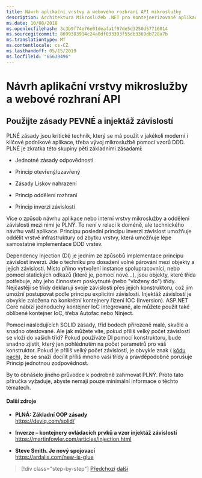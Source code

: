 ```yaml
---
title: Návrh aplikační vrstvy a webového rozhraní API mikroslužby
description: Architektura Mikroslužeb .NET pro Kontejnerizované aplikace .NET | Stručný zmínka SOLID principů návrhu aplikační vrstvu.
ms.date: 10/08/2018
ms.openlocfilehash: 3c3b9f74e76e01deafa1f97de5d3250d57716014
ms.sourcegitcommit: 8699383914c24a0df033393f55db3369db728a7b
ms.translationtype: MT
ms.contentlocale: cs-CZ
ms.lasthandoff: 05/15/2019
ms.locfileid: "65639496"
---
```

# <a name="design-the-microservice-application-layer-and-web-api"></a>Návrh aplikační vrstvy mikroslužby a webové rozhraní API

## <a name="use-solid-principles-and-dependency-injection"></a>Použijte zásady PEVNÉ a injektáž závislostí

PLNÉ zásady jsou kritické technik, který se má použít v jakékoli moderní i klíčové podnikové aplikace, třeba vývoj mikroslužbě pomocí vzorů DDD. PLNÉ je zkratka této skupiny pěti základními zásadami:

- Jednotné zásady odpovědnosti

- Princip otevřený/uzavřený

- Zásady Liskov nahrazení

- Princip oddělení rozhraní

- Princip inverzi závislostí

Více o způsob návrhu aplikace nebo interní vrstvy mikroslužby a oddělení závislosti mezi nimi je PLNÝ. To není v relaci k doméně, ale technického návrhu vaší aplikace. Principu poslední principu inverzi závislost umožňuje oddělit vrstvě infrastruktury od zbytku vrstvy, která umožňuje lépe samostatné implementace DDD vrstev.

Dependency Injection (DI) je jedním ze způsobů implementace principu závislost inverzi. Jde o techniku pro dosažení volné párování mezi objekty a jejich závislosti. Místo přímo vytvoření instance spolupracovníci, nebo pomocí statických odkazů (které je, pomocí nové...), jsou objekty, které třída potřebuje, aby jeho činnostem poskytnuté (nebo "vloženy do") třídy. Nejčastěji se třídy deklarují svoje závislosti přes jejich konstruktoru, což jim umožní postupovat podle principu explicitní závislosti. Injektáž závislostí je obvykle založena na konkrétní kontejnery řízení IOC (Inversion). ASP.NET Core nabízí jednoduchý kontejner IoC integrované, ale můžete použít také oblíbené kontejner IoC, třeba Autofac nebo Ninject.

Pomocí následujících SOLID zásady, tříd bodech přirozeně malé, skvěle a snadno otestované. Ale jak můžete víte, pokud příliš velký počet závislostí se vloží do vašich tříd? Pokud používáte DI pomocí konstruktoru, bude snadno zjistit, který jen pohlédnutím na počet parametrů pro váš konstruktor. Pokud je příliš velký počet závislostí, je obvykle znak ( [kódu pach](https://deviq.com/code-smells/)), že se snaží docílit příliš mnoho vaší třídy a pravděpodobně porušuje Princip jednotnou zodpovědnost.

By to obnášelo jiného průvodce k podrobně zahrnovat PLNÝ. Proto tato příručka vyžaduje, abyste nemají pouze minimální informace o těchto tématech.

#### <a name="additional-resources"></a>Další zdroje

- **PLNÁ: Základní OOP zásady** \
  <https://deviq.com/solid/>

- **Inverze – kontejnery ovládacích prvků a vzor injektáž závislostí** \
  <https://martinfowler.com/articles/injection.html>

- **Steve Smith. Je nový spojovací** \
  <https://ardalis.com/new-is-glue>

> [!div class="step-by-step"]
> [Předchozí](nosql-database-persistence-infrastructure.md)
> [další](microservice-application-layer-implementation-web-api.md)
